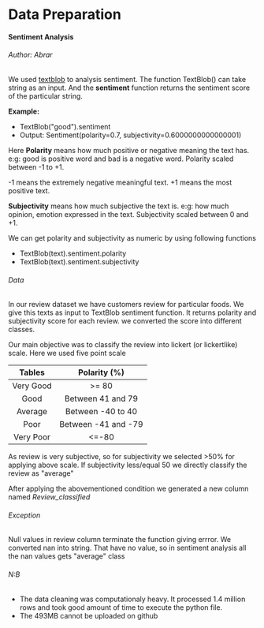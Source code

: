 # Data Preparation

#### Sentiment Analysis
###### Author: Abrar

We used [textblob](https://textblob.readthedocs.io/en/dev/) to analysis sentiment.
The function TextBlob() can take string as an input. And the **sentiment** function returns the sentiment score of the particular string.

**Example:**
- TextBlob("good").sentiment
- Output: Sentiment(polarity=0.7, subjectivity=0.6000000000000001)

Here **Polarity** means how much positive or negative meaning the text has. e:g: good is positive word and bad is a negative word. 
Polarity scaled between -1 to +1.

-1 means the extremely negative meaningful text. +1 means the most positive text.

**Subjectivity** means how much subjective the text is. e:g: how much opinion, emotion expressed in the text. Subjectivity scaled between 0 and +1.

We can get polarity and subjectivity as numeric by using following functions
- TextBlob(text).sentiment.polarity
- TextBlob(text).sentiment.subjectivity

###### Data 
In our review dataset we have customers review for particular foods. We give this texts as input to TextBlob sentiment function. It returns polarity and subjectivity score for each review. we converted the score into different classes. 

Our main objective was to classify the review into lickert (or lickertlike) scale. Here we used five point scale

| Tables        |Polarity (%)           |
|:-------------:|:-------------:|
| Very Good      | >= 80 |
| Good      | Between 41 and 79     |
| Average | Between -40 to 40     |
| Poor     | Between -41 and -79      |
| Very Poor | <=-80     |

As review is very subjective, so for subjectivity we selected >50% for applying above scale. If subjectivity less/equal 50 we directly classify the review as "average"

After applying the abovementioned condition we generated a new column named *Review_classified* 

###### Exception

Null values in review column terminate the function giving errror. We converted nan into string. That have no value, so in sentiment analysis all the nan values gets "average" class

###### N:B
- The data cleaning was computationaly heavy. It processed 1.4 million rows and took good amount of time to execute the python file. 
- The 493MB cannot be uploaded on github









